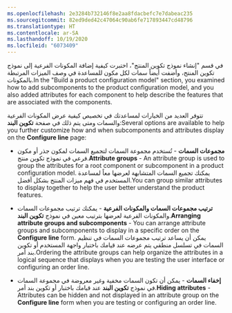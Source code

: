 ```yaml
---
ms.openlocfilehash: 2e3284b732146f8e2aa8fdacbefc7e7dabeac235
ms.sourcegitcommit: 82ed9ded42c47064c90ab6fe717893447cd48796
ms.translationtype: HT
ms.contentlocale: ar-SA
ms.lasthandoff: 10/19/2020
ms.locfileid: "6073409"
---
```

<span data-ttu-id="6d038-101">في قسم "إنشاء نموذج تكوين المنتج"، اختبرت كيفية إضافة المكونات الفرعية إلى نموذج تكوين المنتج، وأضفت أيضاً سمات لكل مكون للمساعدة في وصف الميزات المرتبطة بالمكونات.</span><span class="sxs-lookup"><span data-stu-id="6d038-101">In the "Build a product configuration model" section, you examined how to add subcomponents to the product configuration model, and you also added attributes for each component to help describe the features that are associated with the components.</span></span>

<span data-ttu-id="6d038-102">تتوفر العديد من الخيارات لمساعدتك في تخصيص كيفية عرض المكونات الفرعية والسمات ومتى يتم ذلك في صفحة **تكوين البند**:</span><span class="sxs-lookup"><span data-stu-id="6d038-102">Several options are available to help you further customize how and when subcomponents and attributes display on the **Configure line** page:</span></span>

-   <span data-ttu-id="6d038-103">**مجموعات السمات** - تُستخدم مجموعة السمات لتجميع السمات لمكون جذر أو مكون فرعي في نموذج تكوين منتج.</span><span class="sxs-lookup"><span data-stu-id="6d038-103">**Attribute groups** - An attribute group is used to group the attributes for a root component or subcomponent in a product configuration model.</span></span> <span data-ttu-id="6d038-104">يمكنك تجميع السمات المتشابهة لعرضها معاً لمساعدة المستخدم في فهم ميزات المنتج بشكل أفضل.</span><span class="sxs-lookup"><span data-stu-id="6d038-104">You can group similar attributes to display together to help the user better understand the product features.</span></span>

-   <span data-ttu-id="6d038-105">**ترتيب مجموعات السمات والمكونات الفرعية** - يمكنك ترتيب مجموعات السمات والمكونات الفرعية لعرضها بترتيب معين في نموذج **تكوين البند**.</span><span class="sxs-lookup"><span data-stu-id="6d038-105">**Arranging attribute groups and subcomponents** - You can arrange attribute groups and subcomponents to display in a specific order on the **Configure line** form.</span></span> <span data-ttu-id="6d038-106">يمكن أن يساعد ترتيب مجموعات السمات في تنظيم السمات في تسلسل منطقي يتم عرضه عند قيامك باختبار واجهة المستخدم أو تكوين بند أمر.</span><span class="sxs-lookup"><span data-stu-id="6d038-106">Ordering the attribute groups can help organize the attributes in a logical sequence that displays when you are testing the user interface or configuring an order line.</span></span>

-   <span data-ttu-id="6d038-107">**إخفاء السمات** - يمكن أن تكون السمات مخفية وغير معروضة في مجموعة السمات في نموذج **تكوين البند** عند قيامك باختبار أو تكوين بند أمر.</span><span class="sxs-lookup"><span data-stu-id="6d038-107">**Hiding attributes** - Attributes can be hidden and not displayed in an attribute group on the **Configure line** form when you are testing or configuring an order line.</span></span>
 
